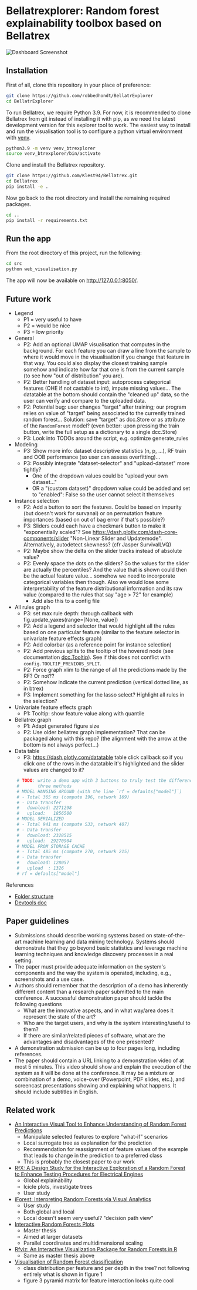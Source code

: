 # Bellatrexplorer: Random forest explainability toolbox based on Bellatrex

<img src="src/assets/screenshot_dashboard.jpeg" alt="Dashboard Screenshot" style="max-width: 800px;"/>

## Installation
First of all, clone this repository in your place of preference:
```bash
git clone https://github.com/robbedhondt/BellatrExplorer
cd BellatrExplorer
```
To run Bellatrex, we require Python 3.9. For now, it is recommended to clone Bellatrex from git instead of installing it with pip, as we need the latest development version for this explorer tool to work. The easiest way to install and run the visualisation tool is to configure a python virtual environment with [venv](https://docs.python.org/3/library/venv.html).
```bash
python3.9 -m venv venv_btrexplorer
source venv_btrexplorer/bin/activate
```

Clone and install the Bellatrex repository.
```bash
git clone https://github.com/Klest94/Bellatrex.git
cd Bellatrex
pip install -e .
```

Now go back to the root directory and install the remaining required packages.
```bash
cd ..
pip install -r requirements.txt
```

## Run the app
From the root directory of this project, run the following:
```bash
cd src
python web_visualisation.py
```

The app will now be available on http://127.0.0.1:8050/.

## Future work
- Legend
    - P1 = very useful to have
    - P2 = would be nice
    - P3 = low priority
- General
    - P2: Add an optional UMAP visualisation that computes in the background. For each feature you can draw a line from the sample to where it would move in the visualisation if you change that feature in that way. You could also display the closest training sample somehow and indicate how far that one is from the current sample (to see how "out of distribution" you are).
    - P2: Better handling of dataset input: autoprocess categorical features (OHE if not castable to int), impute missing values... The datatable at the bottom should contain the "cleaned up" data, so the user can verify and compare to the uploaded data.
    - P2: Potential bug: user changes "target" after training; our program relies on value of "target" being associated to the currently trained random forest... Solution: save "target" as dcc.Store or as attribute of the `RandomForest` model? (even better: upon pressing the train button, write the full setup as a dictionary to a single dcc.Store)
    - P3: Look into TODOs around the script, e.g. optimize generate_rules
- Modeling
    - P3: Show more info: dataset descriptive statistics (n, p, ...), RF train and OOB performance (so user can assess overfitting)...
    - P3: Possibly integrate "dataset-selector" and "upload-dataset" more tightly?
        - One of the dropdown values could be "upload your own dataset..."
        - OR a "(custom dataset)" dropdown value could be added and set to "enabled": False so the user cannot select it themselves
- Instance selection
    - P2: Add a button to sort the features. Could be based on impurity (but doesn't work for survanal) or on permutation feature importances (based on out of bag error if that's possible?)
    - P3: Sliders could each have a checkmark button to make it "exponentially scaled"? See https://dash.plotly.com/dash-core-components/slider "Non-Linear Slider and Updatemode". Alternatively, autodetect skewness? (cfr Jasper SurvivalLVQ)
    - P2: Maybe show the delta on the slider tracks instead of absolute value?
    - P2: Evenly space the dots on the sliders? So the values for the slider are actually the percentiles? And the value that is shown could then be the actual feature value... somehow we need to incorporate categorical variables then though. Also we would lose some interpretability of the feature distributional information and its raw value (compared to the rules that say "age > 72" for example)
        - Add also this to a config file
- All rules graph
    - P3: set max rule depth: through callback with fig.update_yaxes(range=[None, value])
    - P2: Add a legend and selector that would highlight all the rules based on one particular feature (similar to the feature selector in univariate feature effects graph)
    - P2: Add colorbar (as a reference point for instance selection)
    - P2: Add previous splits to the tooltip of the hovered node (see documentation [dcc.Tooltip](https://dash.plotly.com/dash-core-components/tooltip)). See if this does not conflict with `config.TOOLTIP_PREVIOUS_SPLIT`.
    - P2: Force graph xlim to the range of all the predictions made by the RF? Or not??
    - P2: Somehow indicate the current prediction (vertical dotted line, as in btrex)
    - P3: Implement something for the lasso select? Highlight all rules in the selection?
- Univariate feature effects graph
    - P1: Tooltip: show feature value along with quantile
- Bellatrex graph
    - P1: Adapt generated figure size
    - P2: Use older bellatrex graph implementation? That can be packaged along with this repo? (the alignment with the arrow at the bottom is not always perfect...)
- Data table
    - P3: https://dash.plotly.com/datatable table click callback so if you click one of the rows in the datatable it's highlighted and the slider values are changed to it?
```python
    # TODO: write a demo app with 3 buttons to truly test the difference of these
    #       three methods
    # MODEL HANGING AROUND (with the line `rf = defaults["model"]`)
    # - Total 365 ms (compute 196, network 169)
    # - Data transfer
    #   download: 2271298
    #   upload:   1856500
    # MODEL SERIALIZED
    # - Total 941 ms (compute 533, network 407)
    # - Data transfer
    #   download: 2328515
    #   upload:  29270904
    # MODEL FROM STORAGE CACHE
    # - Total 485 ms (compute 270, network 215)
    # - Data transfer
    #   download: 128057
    #   upload  : 1326
    # rf = defaults["model"]
```

References
- [Folder structure](https://community.plotly.com/t/structuring-a-large-dash-application-best-practices-to-follow/62739)
- [Devtools doc](https://dash.plotly.com/devtools)

## Paper guidelines
- Submissions should describe working systems based on state-of-the-art machine learning and data mining technology. Systems should demonstrate that they go beyond basic statistics and leverage machine learning techniques and knowledge discovery processes in a real setting.
- The paper must provide adequate information on the system's components and the way the system is operated, including, e.g., screenshots and a use case.
- Authors should remember that the description of a demo has inherently different content than a research paper submitted to the main conference. A successful demonstration paper should tackle the following questions
    - What are the innovative aspects, and in what way/area does it represent the state of the art?
    - Who are the target users, and why is the system interesting/useful to them?
    - If there are similar/related pieces of software, what are the advantages and disadvantages of the one presented?
- A demonstration submission can be up to four pages long, including references. 
- The paper should contain a URL linking to a demonstration video of at most 5 minutes. This video should show and explain the execution of the system as it will be done at the conference. It may be a mixture or combination of a demo, voice-over (Powerpoint, PDF slides, etc.), and screencast presentations showing and explaining what happens. It should include subtitles in English.

## Related work
- [An Interactive Visual Tool to Enhance Understanding of Random Forest Predictions](https://web.archive.org/web/20210312061825id_/https://publikationen.bibliothek.kit.edu/1000130424/105524939)
    - Manipulate selected features to explore "what-if" scenarios
    - Local surrogate tree as explanation for the prediction
    - Recommendation for reassignment of feature values of the example that leads to change in the prediction to a preferred class
    - This is probably the closest paper to our work
- [RfX: A Design Study for the Interactive Exploration of a Random Forest to Enhance Testing Procedures for Electrical Engines](https://onlinelibrary.wiley.com/doi/pdfdirect/10.1111/cgf.14452?download=true)
    - Global explainability
    - Icicle plots, investigate trees
    - User study
- [iForest: Interpreting Random Forests via Visual Analytics](https://ieeexplore.ieee.org/stamp/stamp.jsp?tp=&arnumber=8454906)
    - User study
    - Both global and local
    - Local doesn't seem very useful? "decision path view"
- [Interactive Random Forests Plots](https://digitalcommons.usu.edu/cgi/viewcontent.cgi?article=1148&context=gradreports)
    - Master thesis
    - Aimed at larger datasets
    - Parallel coordinates and multidimensional scaling
- [Rfviz: An Interactive Visualization Package for Random Forests in R](https://digitalcommons.usu.edu/cgi/viewcontent.cgi?article=2360&context=gradreports)
    - Same as master thesis above
- [Visualisation of Random Forest classification](https://journals.sagepub.com/doi/full/10.1177/14738716241260745)
    - class distribution per feature and per depth in the tree? not following entirely what is shown in figure 1
    - figure 3 pyramid matrix for feature interaction looks quite cool
